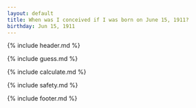 ```yaml
---
layout: default
title: When was I conceived if I was born on June 15, 1911?
birthday: Jun 15, 1911
---
```


{% include header.md %}

{% include guess.md %}

{% include calculate.md %}

{% include safety.md %}

{% include footer.md %}



